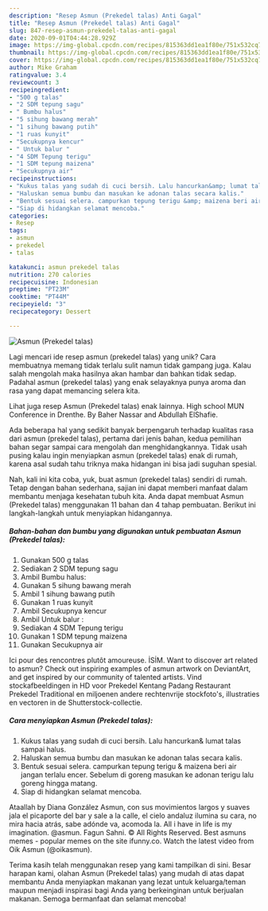 ```yaml
---
description: "Resep Asmun (Prekedel talas) Anti Gagal"
title: "Resep Asmun (Prekedel talas) Anti Gagal"
slug: 847-resep-asmun-prekedel-talas-anti-gagal
date: 2020-09-01T04:44:28.929Z
image: https://img-global.cpcdn.com/recipes/815363dd1ea1f80e/751x532cq70/asmun-prekedel-talas-foto-resep-utama.jpg
thumbnail: https://img-global.cpcdn.com/recipes/815363dd1ea1f80e/751x532cq70/asmun-prekedel-talas-foto-resep-utama.jpg
cover: https://img-global.cpcdn.com/recipes/815363dd1ea1f80e/751x532cq70/asmun-prekedel-talas-foto-resep-utama.jpg
author: Mike Graham
ratingvalue: 3.4
reviewcount: 3
recipeingredient:
- "500 g talas"
- "2 SDM tepung sagu"
- " Bumbu halus"
- "5 sihung bawang merah"
- "1 sihung bawang putih"
- "1 ruas kunyit"
- "Secukupnya kencur"
- " Untuk balur "
- "4 SDM Tepung terigu"
- "1 SDM tepung maizena"
- "Secukupnya air"
recipeinstructions:
- "Kukus talas yang sudah di cuci bersih. Lalu hancurkan&amp; lumat talas sampai halus."
- "Haluskan semua bumbu dan masukan ke adonan talas secara kalis."
- "Bentuk sesuai selera. campurkan tepung terigu &amp; maizena beri air jangan terlalu encer. Sebelum di goreng masukan ke adonan terigu lalu goreng hingga matang."
- "Siap di hidangkan selamat mencoba."
categories:
- Resep
tags:
- asmun
- prekedel
- talas

katakunci: asmun prekedel talas 
nutrition: 270 calories
recipecuisine: Indonesian
preptime: "PT23M"
cooktime: "PT44M"
recipeyield: "3"
recipecategory: Dessert

---
```



![Asmun (Prekedel talas)](https://img-global.cpcdn.com/recipes/815363dd1ea1f80e/751x532cq70/asmun-prekedel-talas-foto-resep-utama.jpg)

Lagi mencari ide resep asmun (prekedel talas) yang unik? Cara membuatnya memang tidak terlalu sulit namun tidak gampang juga. Kalau salah mengolah maka hasilnya akan hambar dan bahkan tidak sedap. Padahal asmun (prekedel talas) yang enak selayaknya punya aroma dan rasa yang dapat memancing selera kita.

Lihat juga resep Asmun (Prekedel talas) enak lainnya. High school MUN Conference in Drenthe. By Baher Nassar and Abdullah ElShafie.

Ada beberapa hal yang sedikit banyak berpengaruh terhadap kualitas rasa dari asmun (prekedel talas), pertama dari jenis bahan, kedua pemilihan bahan segar sampai cara mengolah dan menghidangkannya. Tidak usah pusing kalau ingin menyiapkan asmun (prekedel talas) enak di rumah, karena asal sudah tahu triknya maka hidangan ini bisa jadi suguhan spesial.


Nah, kali ini kita coba, yuk, buat asmun (prekedel talas) sendiri di rumah. Tetap dengan bahan sederhana, sajian ini dapat memberi manfaat dalam membantu menjaga kesehatan tubuh kita. Anda dapat membuat Asmun (Prekedel talas) menggunakan 11 bahan dan 4 tahap pembuatan. Berikut ini langkah-langkah untuk menyiapkan hidangannya.

<!--inarticleads1-->

##### Bahan-bahan dan bumbu yang digunakan untuk pembuatan Asmun (Prekedel talas):

1. Gunakan 500 g talas
1. Sediakan 2 SDM tepung sagu
1. Ambil  Bumbu halus:
1. Gunakan 5 sihung bawang merah
1. Ambil 1 sihung bawang putih
1. Gunakan 1 ruas kunyit
1. Ambil Secukupnya kencur
1. Ambil  Untuk balur :
1. Sediakan 4 SDM Tepung terigu
1. Gunakan 1 SDM tepung maizena
1. Gunakan Secukupnya air


Ici pour des rencontres plutôt amoureuse. İSİM. Want to discover art related to asmun? Check out inspiring examples of asmun artwork on DeviantArt, and get inspired by our community of talented artists. Vind stockafbeeldingen in HD voor Prekedel Kentang Padang Restaurant Prekedel Traditional en miljoenen andere rechtenvrije stockfoto&#39;s, illustraties en vectoren in de Shutterstock-collectie. 

<!--inarticleads2-->

##### Cara menyiapkan Asmun (Prekedel talas):

1. Kukus talas yang sudah di cuci bersih. Lalu hancurkan&amp; lumat talas sampai halus.
1. Haluskan semua bumbu dan masukan ke adonan talas secara kalis.
1. Bentuk sesuai selera. campurkan tepung terigu &amp; maizena beri air jangan terlalu encer. Sebelum di goreng masukan ke adonan terigu lalu goreng hingga matang.
1. Siap di hidangkan selamat mencoba.


Ataallah by Diana González Asmun, con sus movimientos largos y suaves jala el picaporte del bar y sale a la calle, el cielo andaluz ilumina su cara, no mira hacia atrás, sabe adónde va, acomoda la. All i have in life is my imagination. @asmun. Fagun Sahni. © All Rights Reserved. Best asmuns memes - popular memes on the site ifunny.co. Watch the latest video from Oik Asmun (@oikasmun). 

Terima kasih telah menggunakan resep yang kami tampilkan di sini. Besar harapan kami, olahan Asmun (Prekedel talas) yang mudah di atas dapat membantu Anda menyiapkan makanan yang lezat untuk keluarga/teman maupun menjadi inspirasi bagi Anda yang berkeinginan untuk berjualan makanan. Semoga bermanfaat dan selamat mencoba!
